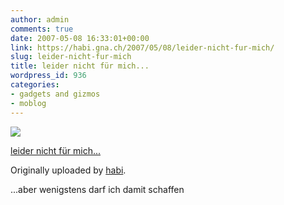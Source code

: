 ```yaml
---
author: admin
comments: true
date: 2007-05-08 16:33:01+00:00
link: https://habi.gna.ch/2007/05/08/leider-nicht-fur-mich/
slug: leider-nicht-fur-mich
title: leider nicht für mich...
wordpress_id: 936
categories:
- gadgets and gizmos
- moblog
---
```



 [![](http://farm1.static.flickr.com/224/490042449_7daac75b13_m.jpg)](http://www.flickr.com/photos/habi/490042449/)
   

 
  [leider nicht für mich...](http://www.flickr.com/photos/habi/490042449/)
    

  Originally uploaded by [habi](http://www.flickr.com/people/habi/).
 



...aber wenigstens darf ich damit schaffen
  

